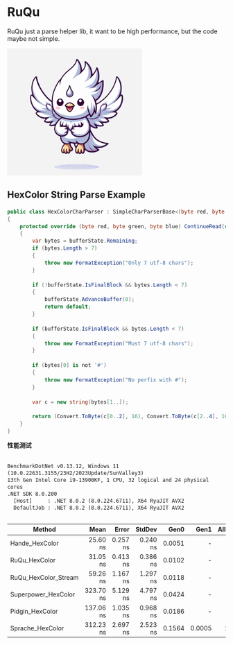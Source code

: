 # RuQu

RuQu just a parse helper lib, it want to be high performance, but the code maybe not simple.

![/doc/img/ruqu.png](https://raw.githubusercontent.com/fs7744/ruqu/main/doc/img/RuQu.png)

## HexColor String Parse Example

``` csharp
public class HexColorCharParser : SimpleCharParserBase<(byte red, byte green, byte blue), SimpleReadOptions, IntState>
{
    protected override (byte red, byte green, byte blue) ContinueRead(ref IReadBuffer<char> bufferState, ref IntState state)
    {
        var bytes = bufferState.Remaining;
        if (bytes.Length > 7)
        {
            throw new FormatException("Only 7 utf-8 chars");
        }

        if (!bufferState.IsFinalBlock && bytes.Length < 7)
        {
            bufferState.AdvanceBuffer(0);
            return default;
        }

        if (bufferState.IsFinalBlock && bytes.Length < 7)
        {
            throw new FormatException("Must 7 utf-8 chars");
        }

        if (bytes[0] is not '#')
        {
            throw new FormatException("No perfix with #");
        }

        var c = new string(bytes[1..]);

        return (Convert.ToByte(c[0..2], 16), Convert.ToByte(c[2..4], 16), Convert.ToByte(c[4..6], 16));
    }
}
```

**性能测试**

```

BenchmarkDotNet v0.13.12, Windows 11 (10.0.22631.3155/23H2/2023Update/SunValley3)
13th Gen Intel Core i9-13900KF, 1 CPU, 32 logical and 24 physical cores
.NET SDK 8.0.200
  [Host]     : .NET 8.0.2 (8.0.224.6711), X64 RyuJIT AVX2
  DefaultJob : .NET 8.0.2 (8.0.224.6711), X64 RyuJIT AVX2


```
| Method               | Mean      | Error    | StdDev   | Gen0   | Gen1   | Allocated |
|--------------------- |----------:|---------:|---------:|-------:|-------:|----------:|
| Hande_HexColor       |  25.60 ns | 0.257 ns | 0.240 ns | 0.0051 |      - |      96 B |
| RuQu_HexColor        |  31.05 ns | 0.413 ns | 0.386 ns | 0.0102 |      - |     192 B |
| RuQu_HexColor_Stream |  59.26 ns | 1.167 ns | 1.297 ns | 0.0118 |      - |     224 B |
| Superpower_HexColor  | 323.70 ns | 5.129 ns | 4.797 ns | 0.0424 |      - |     800 B |
| Pidgin_HexColor      | 137.06 ns | 1.035 ns | 0.968 ns | 0.0186 |      - |     352 B |
| Sprache_HexColor     | 312.23 ns | 2.697 ns | 2.523 ns | 0.1564 | 0.0005 |    2944 B |
